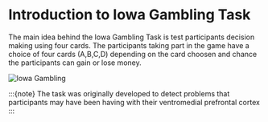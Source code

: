 # Introduction to Iowa Gambling Task

The main idea behind the Iowa Gambling Task is test participants decision making using four cards. The participants taking part in the game have a choice of four cards (A,B,C,D) depending on the card choosen and chance the participants can gain or lose money.

![**Iowa Gambling**](iowagameimage.png)

:::{note}
The task was originally developed to detect problems that participants may have been having with their ventromedial prefrontal cortex
:::



